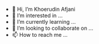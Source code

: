 - 👋 Hi, I’m Khoerudin Afjani
- 👀 I’m interested in ...
- 🌱 I’m currently learning ...
- 💞️ I’m looking to collaborate on ...
- 📫 How to reach me ...
<!---
kafjani/kafjani is a ✨ special ✨ repository because its `README.md` (this file) appears on your GitHub profile.
You can click the Preview link to take a look at your changes.
--->
